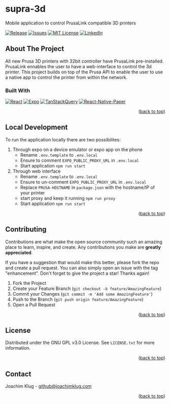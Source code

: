 <!-- Improved compatibility of back to top link: See: https://github.com/othneildrew/Best-README-Template/pull/73 -->

<a name="readme-top"></a>

<!--
*** Thanks for checking out the Best-README-Template. If you have a suggestion
*** that would make this better, please fork the repo and create a pull request
*** or simply open an issue with the tag "enhancement".
*** Don't forget to give the project a star!
*** Thanks again! Now go create something AMAZING! :D
-->

# supra-3d

Mobile application to control PrusaLink compatible 3D printers

<!-- PROJECT SHIELDS -->
<!--
*** I'm using markdown "reference style" links for readability.
*** Reference links are enclosed in brackets [ ] instead of parentheses ( ).
*** See the bottom of this document for the declaration of the reference variables
*** for contributors-url, forks-url, etc. This is an optional, concise syntax you may use.
*** https://www.markdownguide.org/basic-syntax/#reference-style-links
-->

[![Release][release-shield]][release-url]
[![Issues][issues-shield]][issues-url]
[![MIT License][license-shield]][license-url]
[![LinkedIn][linkedin-shield]][linkedin-url]

<!--
[![Contributors][contributors-shield]][contributors-url]
[![Forks][forks-shield]][forks-url]
[![Stargazers][stars-shield]][stars-url]
-->

<!-- ABOUT THE PROJECT -->

## About The Project

All new Prusa 3D printers with 32bit controller have PrusaLink pre-installed. PrusaLink ennables the user to have a web-interface to control the 3d printer. This project builds on top of the Prusa API to enable the user to use a native app to control the printer from within the network.

### Built With

[![React][ReactNative.dev]][ReactNative-url]
[![Expo][Expo.dev]][Expo-url]
[![TanStackQuery][TanStackQuery.dev]][TanStackQuery-url]
[![React-Native-Paper][RNP.dev]][RNP-url]

<p align="right">(<a href="#readme-top">back to top</a>)</p>

<!-- LOCAL DEVELOPMENT -->

## Local Development

To run the application locally there are two possibilites:

1. Through expo on a device emulator or expo app on the phone
   - Rename `.env.template` to `.env.local`
   - Ensure to comment `EXPO_PUBLIC_PROXY_URL` in `.env.local`
   - Start application `npm run start`
2. Through web interface
   - Rename `.env.template` to `.env.local`
   - Ensure to un-comment `EXPO_PUBLIC_PROXY_URL` in `.env.local`
   - Replace `PRUSA-HOSTNAME` in `package.json` with the hostname/IP of your printer
   - start proxy and keep it running `npm run proxy`
   - Start application `npm run start`

<p align="right">(<a href="#readme-top">back to top</a>)</p>

<!-- CONTRIBUTING -->

## Contributing

Contributions are what make the open source community such an amazing place to learn, inspire, and create. Any contributions you make are **greatly appreciated**.

If you have a suggestion that would make this better, please fork the repo and create a pull request. You can also simply open an issue with the tag "enhancement".
Don't forget to give the project a star! Thanks again!

1. Fork the Project
2. Create your Feature Branch (`git checkout -b feature/AmazingFeature`)
3. Commit your Changes (`git commit -m 'Add some AmazingFeature'`)
4. Push to the Branch (`git push origin feature/AmazingFeature`)
5. Open a Pull Request

<p align="right">(<a href="#readme-top">back to top</a>)</p>

<!-- LICENSE -->

## License

Distributed under the GNU GPL v3.0 License. See `LICENSE.txt` for more information.

<p align="right">(<a href="#readme-top">back to top</a>)</p>

<!-- CONTACT -->

## Contact

Joachim Klug - github@joachimklug.com

<p align="right">(<a href="#readme-top">back to top</a>)</p>

<!-- MARKDOWN LINKS & IMAGES -->
<!-- https://www.markdownguide.org/basic-syntax/#reference-style-links -->

[release-shield]: https://img.shields.io/github/release/joachimklug/supra-3d.svg?style=for-the-badge
[release-url]: https://github.com/joachimklug/supra-3d/releases
[contributors-shield]: https://img.shields.io/github/contributors/joachimklug/supra-3d.svg?style=for-the-badge
[contributors-url]: https://github.com/joachimklug/supra-3d/graphs/contributors
[forks-shield]: https://img.shields.io/github/forks/joachimklug/supra-3d.svg?style=for-the-badge
[forks-url]: https://github.com/joachimklug/supra-3d/network/members
[stars-shield]: https://img.shields.io/github/stars/joachimklug/supra-3d.svg?style=for-the-badge
[stars-url]: https://github.com/joachimklug/supra-3d/stargazers
[issues-shield]: https://img.shields.io/github/issues/joachimklug/supra-3d.svg?style=for-the-badge
[issues-url]: https://github.com/joachimklug/supra-3d/issues
[license-shield]: https://img.shields.io/github/license/joachimklug/supra-3d.svg?style=for-the-badge
[license-url]: https://github.com/joachimklug/supra-3d/blob/master/LICENSE.txt
[linkedin-shield]: https://img.shields.io/badge/-LinkedIn-black.svg?style=for-the-badge&logo=linkedin&colorB=555
[linkedin-url]: https://www.linkedin.com/in/joachimklug
[ReactNative.dev]: https://img.shields.io/badge/ReactNative-20232A?style=for-the-badge&logo=react&logoColor=61DAFB
[ReactNative-url]: https://reactnative.dev
[Expo.dev]: https://img.shields.io/badge/Expo-20232A?style=for-the-badge&logo=expo&logoColor=000020
[Expo-url]: https://expo.dev
[TanStackQuery.dev]: https://img.shields.io/badge/TanStack_Query-20232A?style=for-the-badge&logo=reactquery&logoColor=FF4154
[TanStackQuery-url]: https://tanstack.com/query/
[RNP.dev]: https://img.shields.io/badge/React--native--paper-20232A?style=for-the-badge&logo=react-native-paper&logoColor=000020
[RNP-url]: https://callstack.github.io/react-native-paper
